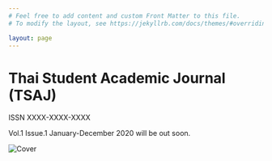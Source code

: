 ```yaml
---
# Feel free to add content and custom Front Matter to this file.
# To modify the layout, see https://jekyllrb.com/docs/themes/#overriding-theme-defaults

layout: page
---
```


# Thai Student Academic Journal (TSAJ)

ISSN XXXX-XXXX-XXXX

Vol.1 Issue.1 January-December 2020 will be out soon.

![Cover](images/cover.jpg)